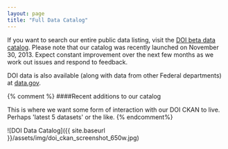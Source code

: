 ```yaml
---
layout: page
title: "Full Data Catalog"
---
```


If you want to search our entire public data listing, visit the [DOI beta data catalog](http://data.doi.gov/). Please note that our catalog was recently launched on November 30, 2013. Expect constant improvement over the next few months as we work out issues and respond to feedback.

DOI data is also available (along with data from other Federal departments) at [data.gov](http://www.data.gov/).

{% comment %}
####Recent additions to our catalog

This is where we want some form of interaction with our DOI CKAN to live. Perhaps 'latest 5 datasets' or the like.
{% endcomment%}

![DOI Data Catalog]({{ site.baseurl }}/assets/img/doi_ckan_screenshot_650w.jpg)